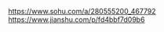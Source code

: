 <!--
 * @Author: Li Jian
 * @Date: 2021-12-24 15:51:16
 * @LastEditTime: 2021-12-24 16:05:17
 * @LastEditors: Li Jian
-->

https://www.sohu.com/a/280555200_467792
https://www.jianshu.com/p/fd4bbf7d09b6
